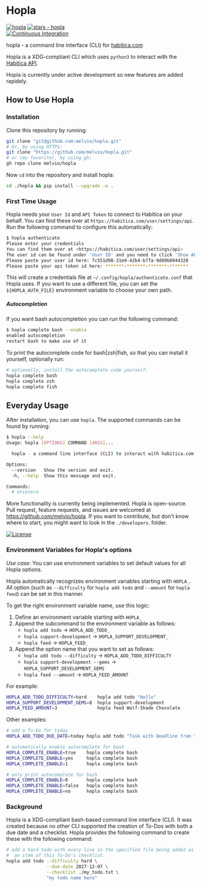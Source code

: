 # Hopla

[![hopla](https://img.shields.io/static/v1?label=melvio&message=hopla&color=blue&logo=github)](https://github.com/melvio/hopla)
[![stars - hopla](https://img.shields.io/github/stars/melvio/hopla?style=social)](https://github.com/melvio/hopla)      
[![Continuous Integration](https://github.com/melvio/hopla/actions/workflows/ci-lint-and-test.yml/badge.svg)](https://github.com/melvio/hopla/actions/workflows/ci-lint-and-test.yml)

hopla - a command line interface (CLI) for [habitica.com](https://habitica.com)

Hopla is a XDG-compliant CLI which uses `python3` to interact with
the [Habitica API](https://habitica.com/apidoc/).

Hopla is currently under active development so new features are added rapidely.

## How to Use Hopla

### Installation

Clone this repository by running:

```bash
git clone "git@github.com:melvio/hopla.git"
# Or, by using HTTPS:
git clone "https://github.com/melvio/hopla.git"
# or (my favorite), by using gh:
gh repo clone melvio/hopla
```

Now `cd` into the repository and install hopla:

```bash
cd ./hopla && pip install --upgrade -e .
```

### First Time Usage

Hopla needs your `User Id` and `API Token` to connect to Habitica on your behalf. You can find
these over at `https://habitica.com/user/settings/api`. Run the following command to configure this
automatically:

```bash
$ hopla authenticate 
Please enter your credentials
You can find them over at <https://habitica.com/user/settings/api> 
The user id can be found under 'User ID' and you need to click 'Show API Token'
Please paste your user id here: 7c551d98-31e9-42b4-b7fa-9d89b0944320
Please paste your api token id here: *******-*******-*******-*******
```

This will create a credentials file at `~/.config/hopla/authenticate.conf` that Hopla uses. If you want to
use a different file, you can set the `${HOPLA_AUTH_FILE}`
environment variable to choose your own path.

##### Autocompletion

If you want bash autocompletion you can run the following command:

```bash
$ hopla complete bash --enable
enabled autocompletion
restart bash to make use of it
```

To print the autocomplete code for bash|zsh|fish, so that you can install it yourself, optionally
run:

```bash
# optionally, install the autocomplete code yourself:
hopla complete bash
hopla complete zsh
hopla complete fish
```

## Everyday Usage

After installation, you can use `hopla`. The supported commands can be found by running:

```bash
$ hopla --help
Usage: hopla [OPTIONS] COMMAND [ARGS]...

  hopla - a command line interface (CLI) to interact with habitica.com

Options:
  --version   Show the version and exit.
  -h, --help  Show this message and exit.

Commands:
  # etcetera
```

More functionality is currently being implemented. Hopla is open-source. Pull request, feature
requests, and issues are welcomed at <https://github.com/melvio/hopla>. If you want to contribute,
but don't know where to start, you might want to look in the `./developers`. folder.

[![License](https://img.shields.io/badge/License-apache--2.0-blue)](#license)

### Environment Variables for Hopla's options

*Use case*: You can use environment variables to set default values for all Hopla options. 

Hopla automatically recognizes environment variables starting with `HOPLA_`. All option (such
as `--difficulty` for `hopla add todo` and `--amount` for `hopla feed`) can be set in this manner.

To get the right environment variable name, use this logic:
1. Define an environment variable starting with `HOPLA_`
2. Append the subcommand to the environment variable as follows:
    * `hopla add todo` -> `HOPLA_ADD_TODO_`
    * `hopla support-development` -> `HOPLA_SUPPORT_DEVELOPMENT_`
    * `hopla feed` -> `HOPLA_FEED_`
3. Append the option name that you want to set as follows:
    * `hopla add todo --difficulty` -> `HOPLA_ADD_TODO_DIFFICULTY`
    * `hopla support-development --gems` -> `HOPLA_SUPPORT_DEVELOPMENT_GEMS`
    * `hopla feed --amount` -> `HOPLA_FEED_AMOUNT`

For example:

```bash
HOPLA_ADD_TODO_DIFFICULTY=hard    hopla add todo "Hello"
HOPLA_SUPPORT_DEVELOPMENT_GEMS=8  hopla support-development
HOPLA_FEED_AMOUNT=3               hopla feed Wolf-Shade Chocolate
````

Other examples:

```bash
# add a To-Do for today
HOPLA_ADD_TODO_DUE_DATE=today hopla add todo "Task with Deadline from today"

# automatically enable autocomplete for bash 
HOPLA_COMPLETE_ENABLE=true    hopla complete bash
HOPLA_COMPLETE_ENABLE=yes     hopla complete bash
HOPLA_COMPLETE_ENABLE=1       hopla complete bash

# only print autocomplete for bash
HOPLA_COMPLETE_ENABLE=0       hopla complete bash   
HOPLA_COMPLETE_ENABLE=false   hopla complete bash   
HOPLA_COMPLETE_ENABLE=no      hopla complete bash   
```

### Background

Hopla is a XDG-compliant bash-based command line interface (CLI). It was created because no other
CLI supported the creation of To-Dos with both a due date and a checklist. Hopla provides the
following command to create these with the following command:

```bash
# add a hard todo with every line in the specified file being added as
#  an item of this To-Do's checklist.
hopla add todo --difficulty hard \
               --due-date 2027-12-07 \
               --checklist ./my_todo.txt \
               "my todo name here"
```






